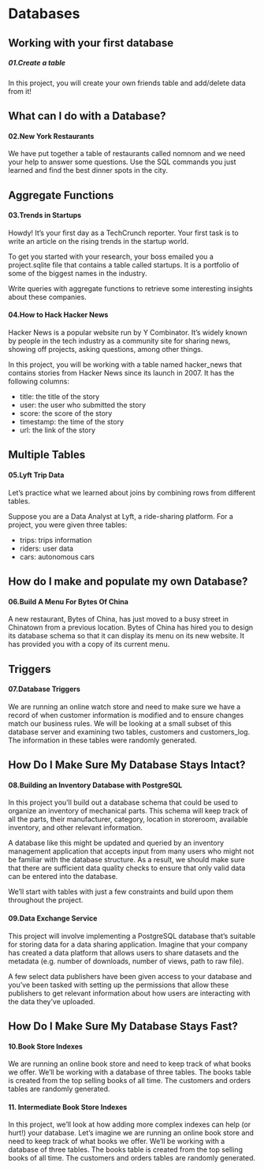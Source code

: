 # Databases

## Working with your first database 

##### 01.Create a table 

In this project, you will create your own friends table and add/delete data from it!

## What can I do with a Database?

#### 02.New York Restaurants

We have put together a table of restaurants called nomnom and we need your help to answer some questions. Use the SQL commands you just learned and find the best dinner spots in the city.

## Aggregate Functions

#### 03.Trends in Startups

Howdy! It’s your first day as a TechCrunch reporter. Your first task is to write an article on the rising trends in the startup world.

To get you started with your research, your boss emailed you a project.sqlite file that contains a table called startups. It is a portfolio of some of the biggest names in the industry.

Write queries with aggregate functions to retrieve some interesting insights about these companies.

#### 04.How to Hack Hacker News

Hacker News is a popular website run by Y Combinator. It’s widely known by people in the tech industry as a community site for sharing news, showing off projects, asking questions, among other things.

In this project, you will be working with a table named hacker_news that contains stories from Hacker News since its launch in 2007. It has the following columns:

+ title: the title of the story
+ user: the user who submitted the story
+ score: the score of the story
+ timestamp: the time of the story
+ url: the link of the story

## Multiple Tables

#### 05.Lyft Trip Data

Let’s practice what we learned about joins by combining rows from different tables.

Suppose you are a Data Analyst at Lyft, a ride-sharing platform. For a project, you were given three tables:

- trips: trips information
- riders: user data
- cars: autonomous cars

## How do I make and populate my own Database?

#### 06.Build A Menu For Bytes Of China

A new restaurant, Bytes of China, has just moved to a busy street in Chinatown from a previous location. Bytes of China has hired you to design its database schema so that it can display its menu on its new website. It has provided you with a copy of its current menu.

## Triggers

#### 07.Database Triggers

We are running an online watch store and need to make sure we have a record of when customer information is modified and to ensure changes match our business rules. We will be looking at a small subset of this database server and examining two tables, customers and customers_log. The information in these tables were randomly generated.

## How Do I Make Sure My Database Stays Intact?

#### 08.Building an Inventory Database with PostgreSQL

In this project you’ll build out a database schema that could be used to organize an inventory of mechanical parts. This schema will keep track of all the parts, their manufacturer, category, location in storeroom, available inventory, and other relevant information.

A database like this might be updated and queried by an inventory management application that accepts input from many users who might not be familiar with the database structure. As a result, we should make sure that there are sufficient data quality checks to ensure that only valid data can be entered into the database.

We’ll start with tables with just a few constraints and build upon them throughout the project.

#### 09.Data Exchange Service

This project will involve implementing a PostgreSQL database that’s suitable for storing data for a data sharing application. Imagine that your company has created a data platform that allows users to share datasets and the metadata (e.g. number of downloads, number of views, path to raw file).

A few select data publishers have been given access to your database and you’ve been tasked with setting up the permissions that allow these publishers to get relevant information about how users are interacting with the data they’ve uploaded.

## How Do I Make Sure My Database Stays Fast?

#### 10.Book Store Indexes

We are running an online book store and need to keep track of what books we offer. We’ll be working with a database of three tables. The books table is created from the top selling books of all time. The customers and orders tables are randomly generated.

#### 11. Intermediate Book Store Indexes

In this project, we’ll look at how adding more complex indexes can help (or hurt!) your database. Let’s imagine we are running an online book store and need to keep track of what books we offer. We’ll be working with a database of three tables. The books table is created from the top selling books of all time. The customers and orders tables are randomly generated.
